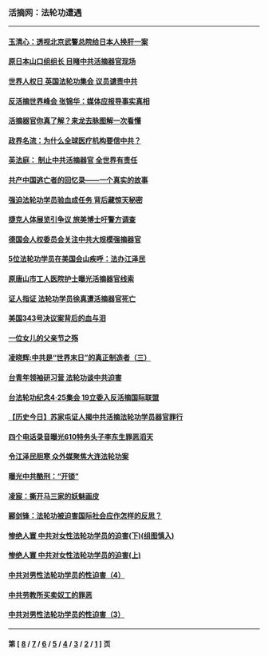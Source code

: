 ### 活摘网：法轮功遭遇
---
#### [玉清心：透视北京武警总院给日本人换肝一案](../../pages/nf5881/n13771978.md?07060430) 
#### [原日本山口组组长 目睹中共活摘器官现场](../../pages/nf5881/n13767360.md?07060430) 
#### [世界人权日 英国法轮功集会 议员谴责中共](../../pages/nf5881/n13431763.md?07060430) 
#### [反活摘世界峰会 张锦华：媒体应报导事实真相](../../pages/nf5881/n13278502.md?07060430) 
#### [活摘器官你真了解？来龙去脉图解一次看懂](../../pages/nf5881/n13013820.md?07060430) 
#### [政界名流：为什么全球医疗机构要信中共？](../../pages/nf5881/n11945479.md?07060430) 
#### [英法庭： 制止中共活摘器官 全世界有责任](../../pages/nf5881/n11330691.md?07060430) 
#### [共产中国逃亡者的回忆录——一个真实的故事](../../pages/nf5881/n10918649.md?07060430) 
#### [强迫法轮功学员验血成任务 背后藏惊天秘密](../../pages/nf5881/n4252384.md?07060430) 
#### [捷克人体展览引争议 旅美博士吁警方调查](../../pages/nf5881/n9429187.md?07060430) 
#### [德国会人权委员会关注中共大规模强摘器官](../../pages/nf5881/n8418950.md?07060430) 
#### [5位法轮功学员在美国会山疾呼：法办江泽民](../../pages/nf5881/n8101519.md?07060430) 
#### [原唐山市工人医院护士曝光活摘器官线索](../../pages/nf5881/n8076384.md?07060430) 
#### [证人指证 法轮功学员徐真遭活摘器官死亡](../../pages/nf5881/n8042467.md?07060430) 
#### [美国343号决议案背后的血与泪](../../pages/nf5881/n8020684.md?07060430) 
#### [一位女儿的父亲节之殇](../../pages/nf5881/n8014122.md?07060430) 
#### [凌晓辉:中共是“世界末日”的真正制造者（三）](../../pages/nf5881/n4210333.md?07060430) 
#### [台青年领袖研习营 法轮功谈中共迫害](../../pages/nf5881/n4141857.md?07060430) 
#### [台法轮功纪念4‧25集会 19立委入反活摘国际联盟](../../pages/nf5881/n4141821.md?07060430) 
#### [【历史今日】苏家屯证人揭中共活摘法轮功学员器官罪行](../../pages/nf5881/n4135912.md?07060430) 
#### [四个电话录音曝光610特务头子李东生罪恶滔天](../../pages/nf5881/n4040060.md?07060430) 
#### [令江泽民胆寒 众外媒聚焦大连法轮功案](../../pages/nf5881/n3932671.md?07060430) 
#### [曝光中共酷刑：“开锁”](../../pages/nf5881/n3889373.md?07060430) 
#### [凌宸：撕开马三家的妖魅画皮](../../pages/nf5881/n3849369.md?07060430) 
#### [郦剑锋：法轮功被迫害国际社会应作怎样的反思？](../../pages/nf5881/n3824560.md?07060430) 
#### [惨绝人寰 中共对女性法轮功学员的迫害(下)(组图慎入)](../../pages/nf5881/n3816285.md?07060430) 
#### [惨绝人寰 中共对女性法轮功学员的迫害(上)](../../pages/nf5881/n3815374.md?07060430) 
#### [中共对男性法轮功学员的性迫害（4）](../../pages/nf5881/n3769144.md?07060430) 
#### [中共劳教所买卖奴工的罪恶](../../pages/nf5881/n3769378.md?07060430) 
#### [中共对男性法轮功学员的性迫害（3）](../../pages/nf5881/n3768231.md?07060430) 

---
#### 第 [ [8](./8.md?07060430) / [7](./7.md?07060430) / [6](./6.md?07060430) / [5](./5.md?07060430) / [4](./4.md?07060430) / [3](./3.md?07060430) / [2](./2.md?07060430) / [1](./1.md?07060430) ] 页
